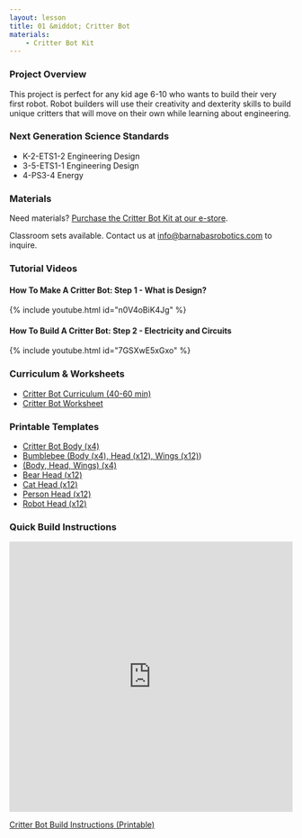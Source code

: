 ```yaml
---
layout: lesson
title: 01 &middot; Critter Bot
materials:
    - Critter Bot Kit
---
```

### Project Overview

This project is perfect for any kid age 6-10 who wants to build their very first robot. Robot builders will use their creativity and dexterity skills to build unique critters that will move on their own while learning about engineering.

### Next Generation Science Standards

- K-2-ETS1-2 Engineering Design
- 3-5-ETS1-1 Engineering Design
- 4-PS3-4 Energy

### Materials

Need materials?  [Purchase the Critter Bot Kit at our e-store](https://shop.barnabasrobotics.com/collections/kits-1/products/critter-bot-kit-8-pack).  

Classroom sets available.  Contact us at info@barnabasrobotics.com to inquire. 

### Tutorial Videos

#### How To Make A Critter Bot: Step 1 - What is Design?

{% include youtube.html id="n0V4oBiK4Jg" %}

#### How To Build A Critter Bot: Step 2 - Electricity and Circuits

{% include youtube.html id="7GSXwE5xGxo" %}

### Curriculum & Worksheets

- [Critter Bot ](https://www.barnabasrobotics.com/wp-content/uploads/2023/03/Critter-Bot-Curriculum-3.1.pdf)[Curriculum ](https://go.barnabasrobotics.com/critter-bot-curriculum)[(40-60 min)](https://www.barnabasrobotics.com/wp-content/uploads/2023/03/Critter-Bot-Curriculum-3.1.pdf)
- [Critter Bot Worksheet](https://go.barnabasrobotics.com/critter-bot-worksheet)

### Printable Templates

- [Critter Bot Body (x4)](https://go.barnabasrobotics.com/critter-bot-body)
- [Bumblebee (Body (x4), Head (x12), Wings (x12)](https://www.barnabasrobotics.com/bumble-bots-body-template-8-5-x-11-in-2/))
- [(Body, Head, Wings) (x4)](https://www.barnabasrobotics.com/bumble-bots-body-template-8-5-x-11-in-2/)
- [Bear Head (x12)](https://go.barnabasrobotics.com/critter-bot-bear-12)
- [Cat Head (x12)](https://go.barnabasrobotics.com/critter-bot-head-cat-12)
- [Person Head (x12)](https://go.barnabasrobotics.com/critter-bot-person-head-12)
- [Robot Head (x12)](https://go.barnabasrobotics.com/critter-bot-robot-head-12)

### Quick Build Instructions

<iframe src="https://cdn.flipsnack.com/widget/v2/widget.html?hash=z95rlli1ci" width="100%" height="480" frameborder="0" scrolling="no" seamless="seamless" allowfullscreen="allowfullscreen"></iframe>

[Critter Bot Build Instructions (Printable)](https://go.barnabasrobotics.com/critter-bot-quick-build)